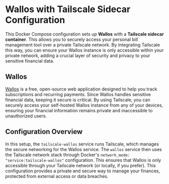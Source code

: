 # Wallos with Tailscale Sidecar Configuration

This Docker Compose configuration sets up **Wallos** with a **Tailscale sidecar container**. This allows you to securely access your personal bill management tool over a private Tailscale network. By integrating Tailscale this way, you can ensure your Wallos instance is only accessible within your private network, adding a crucial layer of security and privacy to your sensitive financial data.

## Wallos

[Wallos](https://github.com/ellite/wallos) is a free, open-source web application designed to help you track subscriptions and recurring payments. Since Wallos handles sensitive financial data, keeping it secure is critical. By using Tailscale, you can securely access your self-hosted Wallos instance from any of your devices, ensuring your financial information remains private and inaccessible to unauthorized users.

## Configuration Overview

In this setup, the `tailscale-wallos` service runs Tailscale, which manages the secure networking for the Wallos service. The `wallos` service then uses the Tailscale network stack through Docker's `network_mode: "service:tailscale-wallos"` configuration. This ensures that Wallos is only accessible through your Tailscale network (or locally, if you prefer). This configuration provides a private and secure way to manage your finances, protected from external access or data breaches.
